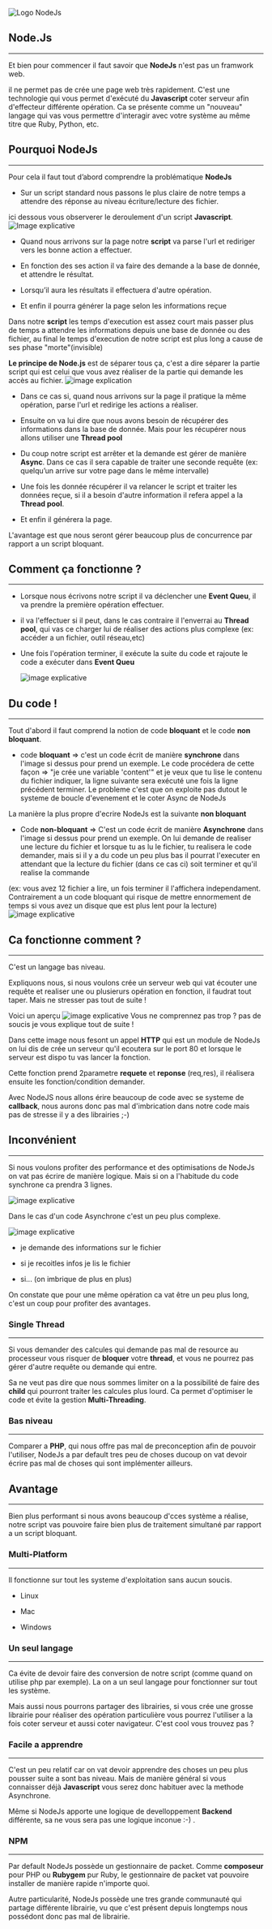![Logo NodeJs](https://www.alioze.com/wp-content/uploads/2016/11/developpement-nodejs.jpg)

## Node.Js

<hr>

Et bien pour commencer il faut savoir que **NodeJs** n'est pas un framwork web.

il ne permet pas de crée une page web très rapidement. C'est une technologie qui vous permet d'exécuté du **Javascript** coter serveur afin d'effecteur différente opération. Ca se présente comme un "nouveau" langage qui vas vous permettre d'interagir avec votre système au même titre que  Ruby, Python, etc.

## Pourquoi NodeJs

<hr>

Pour cela il faut tout d’abord comprendre la problématique **NodeJs**

* Sur un script standard nous passons le plus claire de notre temps a attendre des réponse au niveau écriture/lecture des fichier.

ici dessous vous observerer le deroulement d'un script **Javascript**.
![Image explicative](assets/exemple1.png)

* Quand nous arrivons sur la page notre **script** va parse l'url et rediriger vers les bonne action a effectuer.

* En fonction des ses action il va faire des demande a la base de donnée, et attendre le résultat.

* Lorsqu’il aura les résultats il effectuera d'autre opération.

* Et enfin il pourra générer la page selon les informations reçue

Dans notre **script** les temps d'execution est assez court mais passer plus de temps a attendre les informations depuis une base de donnée ou des fichier, au final le temps d'execution de notre script est plus long a cause de ses phase "morte"(invisible)

**Le principe de Node.js** est de séparer tous ça, c'est a dire séparer la partie script qui est celui que vous avez réaliser de la partie qui demande les accès au fichier.
![image explication](assets/exemple2.png)

* Dans ce cas si, quand nous arrivons sur la page il pratique la même opération, parse l'url et redirige les actions a réaliser.

* Ensuite on va lui dire que nous avons besoin de récupérer des informations dans la base de donnée. Mais pour les récupérer nous allons utiliser une **Thread pool**

* Du coup notre script est arrêter et la demande est gérer de manière __Async__. Dans ce cas il sera capable de traiter une seconde requête (ex: quelqu’un arrive sur votre page dans le même intervalle)

* Une fois les donnée récupérer il va relancer le script et traiter les données reçue, si il a besoin d'autre information il refera appel a la **Thread pool**.

* Et enfin il générera la page.

L'avantage est que nous seront gérer beaucoup plus de concurrence par rapport a un script bloquant.

## Comment ça fonctionne ?

<hr>

* Lorsque nous écrivons notre script il va déclencher une **Event Queu**, il va prendre la première opération effectuer.
* il va l'effectuer si il peut, dans le cas contraire il l'enverrai au **Thread pool**, qui vas ce charger lui de réaliser des actions plus complexe (ex: accéder a un fichier, outil réseau,etc)
* Une fois l'opération terminer, il exécute la suite du code et rajoute le code a exécuter dans **Event Queu**

   ![image explicative](assets/exemple3.png)

## Du code !

<hr>

Tout d'abord il faut comprend la notion de code __bloquant__ et le code __non bloquant__.

* code __bloquant__ => c'est un code écrit de manière **synchrone** dans l'image si dessus pour prend un exemple. Le code procédera de cette façon => "je crée une variable 'content'" et je veux que tu lise le contenu du fichier indiquer, la ligne suivante sera exécuté une fois la ligne précédent terminer. Le probleme c'est que on exploite pas dutout le systeme de boucle d'evenement et le coter Async de NodeJs

La manière la plus propre d'ecrire NodeJs est la suivante __non bloquant__

* Code __non-bloquant__ => C'est un code écrit de manière **Asynchrone** dans l'image si dessus pour prend un exemple. On lui demande de realiser une lecture du fichier et lorsque tu as lu le fichier, tu realisera le code demander, mais si il y a du code un peu plus bas il pourrat l'executer en attendant que la lecture du fichier (dans ce cas ci) soit terminer et qu'il realise la commande

(ex: vous avez 12 fichier a lire, un fois terminer il l'affichera independament. Contrairement a un code bloquant qui risque de mettre ennormement de temps si vous avez un disque que est plus lent pour la lecture)
![image explicative](assets/exemple4.png)

## Ca fonctionne comment ?

<hr>

C'est un langage bas niveau.

Expliquons nous, si nous voulons crée un serveur web qui vat écouter une requête et realiser une ou plusierurs opération en fonction, il faudrat tout taper. Mais ne stresser pas tout de suite !

Voici un aperçu
![image explicative](assets/exemple5.png)
Vous ne comprennez pas trop ? pas de soucis je vous explique tout de suite !

Dans cette image nous fesont un appel **HTTP** qui est un module de NodeJs on lui dis de crée un serveur qu'il ecoutera sur le port 80 et lorsque le serveur est dispo tu vas lancer la fonction.

Cette fonction prend 2parametre **requete** et **reponse** (req,res), il réalisera ensuite les fonction/condition demander.

Avec NodeJS nous allons érire beaucoup de code avec se systeme de **callback**, nous aurons donc pas mal d'imbrication dans notre code mais pas de  stresse il y a des librairies ;-)

## Inconvénient

<hr>

Si nous voulons profiter des performance et des optimisations de NodeJs on vat pas écrire de manière logique. Mais si on a l'habitude du code synchrone ca prendra 3 lignes.

![image explicative](assets/exemple6.png)

Dans le cas d'un code Asynchrone c'est un peu plus complexe.

![image explicative](assets/exemple7.png)

* je demande des informations sur le fichier

* si je recoitles infos je lis le fichier

* si...
(on imbrique de plus en plus)

On constate que pour une même opération ca vat être un peu plus long, c'est un coup pour profiter des avantages.

### Single Thread

<hr>

Si vous demander des calcules qui demande pas mal de resource au processeur vous risquer de __bloquer__ votre **thread**, et vous ne pourrez pas gérer d'autre requête ou demande qui entre.

Sa ne veut pas dire que nous sommes limiter on a la possibilité de faire des **child** qui pourront traiter les calcules plus lourd. Ca permet d'optimiser le code et évite la gestion **Multi-Threading**.

### Bas niveau

<hr>

Comparer a **PHP**, qui nous offre pas mal de preconception afin de pouvoir l'utiliser, NodeJs a par default tres peu de choses ducoup on vat devoir écrire pas mal de choses qui sont implémenter ailleurs.

## Avantage

<hr>

Bien plus performant si nous avons beaucoup d'cces système a réalise, notre script vas pouvoire faire bien plus de traitement simultané par rapport a un script bloquant.

### Multi-Platform

<hr>

Il fonctionne sur tout les systeme d'exploitation sans aucun soucis.

* Linux

* Mac

* Windows

### Un seul langage

<hr>

Ca évite de devoir faire des conversion de notre script (comme quand on utilise php par exemple). La on a un seul langage pour fonctionner sur tout les système.

Mais aussi nous pourrons partager des librairies, si vous crée une grosse librairie pour réaliser des opération particulière vous pourrez l'utiliser a la fois coter serveur et aussi coter navigateur. C'est cool vous trouvez pas ?

### Facile a apprendre 

<hr>

C'est un peu relatif car on vat devoir apprendre des choses un peu plus pousser suite a sont bas niveau. Mais de manière général si vous connaisser déjà **Javascript** vous serez donc habituer avec la methode Asynchrone.

Même si NodeJs apporte une logique de develloppement **Backend** différente, sa ne vous sera pas une logique inconue :-) . 

### NPM

<hr>

Par default NodeJs possède un gestionnaire de packet. Comme **composeur** pour PHP ou **Rubygem** pur Ruby, le gestionnaire de packet vat pouvoire installer de manière rapide n'importe quoi.

Autre particularité, NodeJs possède une tres grande communauté qui partage différente librairie, vu que c'est présent depuis longtemps nous possédont donc pas mal de librairie.